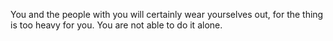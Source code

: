 You and the people with you will certainly wear yourselves out, for the thing is too heavy for you. You are not able to do it alone.
